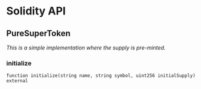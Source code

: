 # Solidity API

## PureSuperToken

_This is a simple implementation where the supply is pre-minted._

### initialize

```solidity
function initialize(string name, string symbol, uint256 initialSupply) external
```

